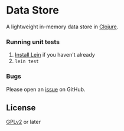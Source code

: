 # Data Store

A lightweight in-memory data store in [Clojure](https://clojure.org/).

### Running unit tests

1. [Install Lein](https://leiningen.org/) if you haven't already
2. `lein test`

### Bugs

Please open an [issue](https://github.com/kienstra/data-store/issues) on GitHub.

## License

[GPLv2](LICENSE) or later
